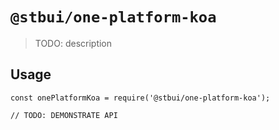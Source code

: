 # `@stbui/one-platform-koa`

> TODO: description

## Usage

```
const onePlatformKoa = require('@stbui/one-platform-koa');

// TODO: DEMONSTRATE API
```
